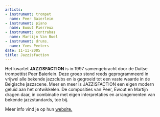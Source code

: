 ```yaml
---
artists:
- instrument: trompet
  name: Peer Baierlein
- instrument: piano
  name: Ewout Pierreux
- instrument: contrabas
  name: Martijn Van Buel
- instrument: drums.
  name: Yves Peeters
date: 11-11-2005
title: Jazzisfaction
---
```

Het kwartet **JAZZISFACTION** is in 1997 samengebracht door de Duitse trompettist Peer Baierlein. 
Deze groep stond reeds geprogrammeerd in vrijwel alle bekende jazzclubs en is gegroeid tot 
een vaste waarde in de Belgische jazzscene. Meer en meer is JAZZISFACTION een eigen modern geluid 
aan het ontwikkelen. De composities van Peer, Ewout en Martijn dragen daar, in combinatie 
met eigen interpretaties en arrangementen van bekende jazzstandards, toe bij.

Meer info vind je op hun [website.](http://www.jazzisfaction.com/)